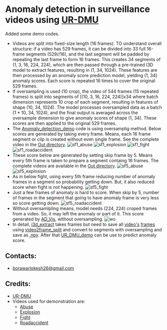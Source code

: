# Anomaly detection in surveillance videos using [UR-DMU](https://github.com/henrryzh1/UR-DMU.git)

Added some demo codes.

- Videos are split into fixed-size length (16 frames). TO understand overall structure: if a video has 529 frames, it can be divided into 33 full 16-frame segments (529//16), and the last segment will be padded by repeating the last frame to form 16 frames. This creates 34 segments of (1, 3, 16, 224, 224), which are then passed through a pre-trained I3D model to extract features, resulting in (1, 34, 1024). These features are then processed by an anomaly score prediction model, yielding (1, 34) anomaly scores. Each score is repeated 16 times to cover the original 529 frames.
- If oversampling is used (10 crop), the video of 544 frames (15 repeated frames) is split into segments of [(10, 3, 16, 224, 224)]x34 where batch dimension represents 10 crop of each segment, resulting in features of shape (10, 34, 1024). The model processes oversampled data as a batch (1 * 10, 34, 1024), and the final output is averaged across the oversample dimension to give anomaly scores of shape (1, 34). These scores are then applied to the original 529 frames.
- The [Anomaly_detection_demo](Anomaly_detection_demo.py) code is using oversamplig method. Below scores are generated by taking every frame. Means, each 16 frame segment or clip is created without even single frame. See the complete video in the [Out directory](feature_extract/Out/skip_frame_1).
![sf1_abuse](feature_extract/Out/skip_frame_1/abuse.gif)
![sf1_explosion](feature_extract/Out/skip_frame_1/explosion.gif)
![sf1_fight](feature_extract/Out/skip_frame_1/fight.gif)
![sf1_roadaccident](feature_extract/Out/skip_frame_1/roadaccident.gif)
- These score below are generated by setting skip frame by 5. Means every 5th frame is taken to prepare a segment containg 16 frames. The complete videos are available in the [Out directory](feature_extract/Out/skip_frame_5).
![sf5_abuse](feature_extract/Out/skip_frame_5/abuse.gif)
![sf5_explosion](feature_extract/Out/skip_frame_5/explosion.gif)
- As in below fight, using every 5th frame reducing number of anomaly frames in a segment so probability getting down. But, it also reduced score when fight is not happening.
![sf5_fight](feature_extract/Out/skip_frame_5/fight.gif)
- Just a few frames of anomaly is hard to score. When skip by 5, number of frames in the segment that going to have anomaly frame is very less so score getting down.
![sf5_roadaccident](feature_extract/Out/skip_frame_5/roadaccident.gif)
- Without oversamlpling means, model needs (224, 224) croped frames from a video. So, it may left the anomaly or part of it. This score generated by [AD_Vis](AD_Vis.py), without oversampling.
![wo](feature_extract/Out/roadaccident.gif)
- In detail, [i3d_extract](feature_extract/i3d_extract.py) takes frames but need to save all [video's](feature_extract/Data/roadaccident) [frames](feature_extract/UCF_Crime_Frames/roadaccident) using [video2frame_split](feature_extract/video2frame_split.py) and convert to segments with oversampling and save as [.npy](feature_extract/UCF_ten/roadaccident_i3d.npy). After that [UR_DMU_demo](UR_DMU_demo.py) can be use to predict anomaly score.


## Contacts:
- borawarlokesh26@gmail.com


## Credits:
- [UR-DMU](https://github.com/henrryzh1/UR-DMU.git)
- Videos used for demonstration are:
  - [Abuse](https://www.youtube.com/watch?v=I2wiPj--3I8&t=1s)
  - [Explosion](https://www.youtube.com/watch?v=ILvLBjdv5LQ)
  - [Fight](https://www.youtube.com/watch?v=9FiIkT3WkWg&t=119s)
  - [Roadaccident](https://www.youtube.com/watch?v=46iWkLmZ4g8&rco=1)
